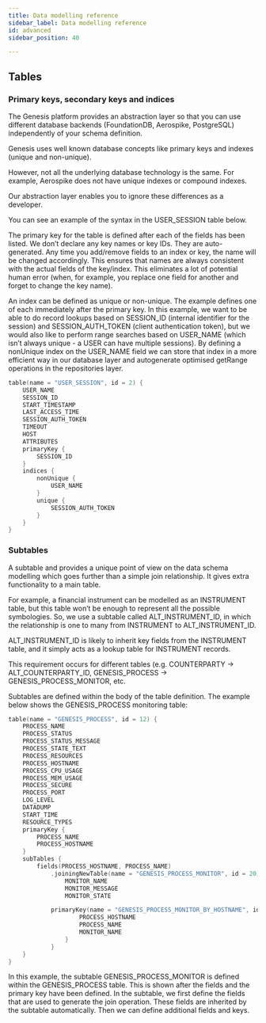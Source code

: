 ```yaml
---
title: Data modelling reference
sidebar_label: Data modelling reference
id: advanced
sidebar_position: 40

---
```

## Tables

### Primary keys, secondary keys and indices

The Genesis platform provides an abstraction layer so that you can use different database backends (FoundationDB, Aerospike, PostgreSQL) independently of your schema definition.

Genesis uses well known database concepts like primary keys and indexes (unique and non-unique).

However, not all the underlying database technology is the same. For example, Aerospike does not have unique indexes or compound indexes.

Our abstraction layer enables you to ignore these differences as a developer.

You can see an example of the syntax in the USER_SESSION table below.

The primary key for the table is defined after each of the fields has been listed. We don’t declare any key names or key IDs. They are auto-generated. Any time you add/remove fields to an index or key, the name will be changed accordingly. This ensures that names are always consistent with the actual fields of the key/index. This eliminates a lot of potential human error (when, for example, you replace one field for another and forget to change the key name).

An index can be defined as unique or non-unique. The example defines one of each immediately after the primary key. In this example, we want to be able to do record lookups based on SESSION_ID (internal identifier for the session) and SESSION_AUTH_TOKEN (client authentication token), but we would also like to perform range searches based on USER_NAME (which isn’t always unique - a USER can have multiple sessions). By defining a nonUnique index on the USER_NAME field we can store that index in a more efficient way in our database layer and autogenerate optimised getRange operations in the repositories layer.

```kotlin
table(name = "USER_SESSION", id = 2) {
    USER_NAME
    SESSION_ID
    START_TIMESTAMP
    LAST_ACCESS_TIME
    SESSION_AUTH_TOKEN
    TIMEOUT
    HOST
    ATTRIBUTES
    primaryKey {
        SESSION_ID
    }
    indices {
        nonUnique {
            USER_NAME
        }
        unique {
            SESSION_AUTH_TOKEN
        }
    }
}
```

### Subtables

A subtable and provides a unique point of view on the data schema modelling which goes further than a simple join relationship. It gives extra functionality to a main table.

For example, a financial instrument can be modelled as an INSTRUMENT table, but this table won’t be enough to represent all the possible symbologies. So, we use a subtable called ALT_INSTRUMENT_ID, in which the relationship is one to many from INSTRUMENT to ALT_INSTRUMENT_ID.

ALT_INSTRUMENT_ID is likely to inherit key fields from the INSTRUMENT table, and it simply acts as a lookup table for INSTRUMENT records.

This requirement occurs for different tables (e.g. COUNTERPARTY → ALT_COUNTERPARTY_ID, GENESIS_PROCESS → GENESIS_PROCESS_MONITOR, etc.

Subtables are defined within the body of the table definition. The example below shows the GENESIS_PROCESS monitoring table:

```kotlin
table(name = "GENESIS_PROCESS", id = 12) {
    PROCESS_NAME
    PROCESS_STATUS
    PROCESS_STATUS_MESSAGE
    PROCESS_STATE_TEXT
    PROCESS_RESOURCES
    PROCESS_HOSTNAME
    PROCESS_CPU_USAGE
    PROCESS_MEM_USAGE
    PROCESS_SECURE
    PROCESS_PORT
    LOG_LEVEL
    DATADUMP
    START_TIME
    RESOURCE_TYPES
    primaryKey {
        PROCESS_NAME
        PROCESS_HOSTNAME
    }
    subTables {
        fields(PROCESS_HOSTNAME, PROCESS_NAME)
            .joiningNewTable(name = "GENESIS_PROCESS_MONITOR", id = 20) {
                MONITOR_NAME
                MONITOR_MESSAGE
                MONITOR_STATE

            primaryKey(name = "GENESIS_PROCESS_MONITOR_BY_HOSTNAME", id = 1) {
                    PROCESS_HOSTNAME
                    PROCESS_NAME
                    MONITOR_NAME
                }
            }
    }
}
```

In this example, the subtable GENESIS_PROCESS_MONITOR is defined within the GENESIS_PROCESS table. This is shown after the fields and the primary key have been defined.
In the subtable, we first define the fields that are used to generate the join operation. These fields are inherited by the subtable automatically. Then we can define additional fields and keys.